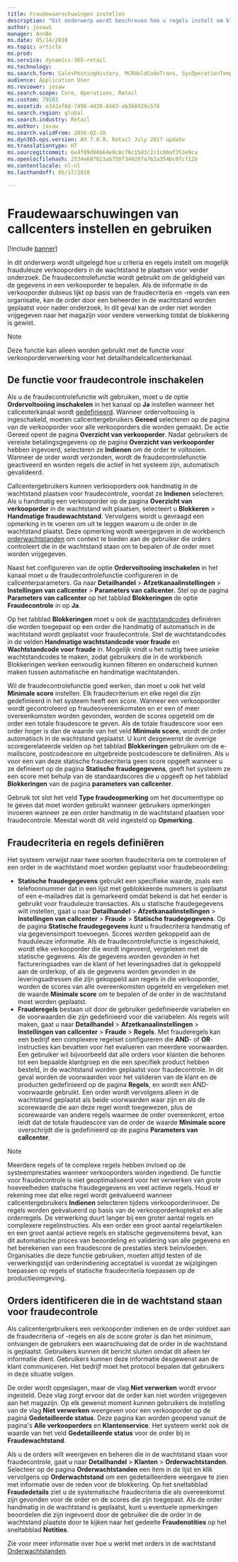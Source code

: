 ```yaml
---
title: Fraudewaarschuwingen instellen
description: "Dit onderwerp wordt beschreven hoe u regels instelt om klantenservice medewerkers van potentieel frauduleuze informatie te waarschuwen wanneer bestellingen zijn verwerkt. U kunt speciale codes definiëren die automatisch of handmatig worden gebruikt om verdachte orders in de wachtstand te zetten."
author: josaw1
manager: AnnBe
ms.date: 05/14/2018
ms.topic: article
ms.prod: 
ms.service: dynamics-365-retail
ms.technology: 
ms.search.form: SalesPostingHistory, MCRHoldCodeTrans, SysOperationTemplateForm
audience: Application User
ms.reviewer: josaw
ms.search.scope: Core, Operations, Retail
ms.custom: 79103
ms.assetid: e342af8d-7498-4d20-8483-ab368429c578
ms.search.region: global
ms.search.industry: Retail
ms.author: josaw
ms.search.validFrom: 2016-02-28
ms.dyn365.ops.version: AX 7.0.0, Retail July 2017 update
ms.translationtype: HT
ms.sourcegitcommit: 6e4f89d86b64e0c8c76c15d3c2c1c00af353e9ca
ms.openlocfilehash: 2534e687623ab750f349287a762a354bc0fcf12b
ms.contentlocale: nl-nl
ms.lasthandoff: 05/17/2018

---
```


# <a name="set-up-and-work-with-call-center-fraud-alerts"></a>Fraudewaarschuwingen van callcenters instellen en gebruiken

[!include [banner](includes/banner.md)]

In dit onderwerp wordt uitgelegd hoe u criteria en regels instelt om mogelijk frauduleuze verkooporders in de wachtstand te plaatsen voor verder onderzoek. De fraudecontrolefunctie wordt gebruikt om de geldigheid van de gegevens in een verkooporder te bepalen. Als de informatie in de verkooporder dubieus lijkt op basis van de fraudecriteria en -regels van een organisatie, kan de order door een beheerder in de wachtstand worden geplaatst voor nader onderzoek. In dit geval kan de order niet worden vrijgegeven naar het magazijn voor verdere verwerking totdat de blokkering is gewist.

> [!NOTE]
> Deze functie kan alleen worden gebruikt met de functie voor verkooporderverwerking voor het detailhandelcallcenterkanaal.

## <a name="turning-on-the-fraud-check-feature"></a>De functie voor fraudecontrole inschakelen

Als u de fraudecontrolefunctie wilt gebruiken, moet u de optie **Ordervoltooiing inschakelen** in het kanaal op **Ja** instellen wanneer het callcenterkanaal wordt [gedefinieerd](https://docs.microsoft.com/en-us/dynamics365/unified-operations/retail/set-up-order-processing-options). Wanneer ordervoltooiing is ingeschakeld, moeten callcentergebruikers **Gereed** selecteren op de pagina van de verkooporder voor alle verkooporders die worden gemaakt. De actie Gereed opent de pagina **Overzicht van verkooporder**. Nadat gebruikers de vereiste betalingsgegevens op de pagina **Overzicht van verkooporder** hebben ingevoerd, selecteren ze **Indienen** om de order te voltooien. Wanneer de order wordt verzonden, wordt de fraudecontrolefunctie geactiveerd en worden regels die actief in het systeem zijn, automatisch gevalideerd.

Callcentergebruikers kunnen verkooporders ook handmatig in de wachtstand plaatsen voor fraudecontrole, voordat ze **Indienen** selecteren. Als u handmatig een verkooporder op de pagina **Overzicht van verkooporder** in de wachtstand wilt plaatsen, selecteert u **Blokkeren** \> **Handmatige fraudewachtstand**. Vervolgens wordt u gevraagd een opmerking in te voeren om uit te leggen waarom u de order in de wachtstand plaatst. Deze opmerking wordt weergegeven in de workbench [orderwachtstanden](https://docs.microsoft.com/en-us/dynamics365/unified-operations/retail/work-with-order-holds) om context te bieden aan de gebruiker die orders controleert die in de wachtstand staan om te bepalen of de order moet worden vrijgegeven.

Naast het configureren van de optie **Ordervoltooiing inschakelen** in het kanaal moet u de fraudecontrolefunctie configureren in de callcenterparameters. Ga naar **Detailhandel** \> **Afzetkanaalinstellingen** \> **Instellingen van callcenter** \> **Parameters van callcenter**. Stel op de pagina **Parameters van callcenter** op het tabblad **Blokkeringen** de optie **Fraudecontrole** in op **Ja**.

Op het tabblad **Blokkeringen** moet u ook de [wachtstandcodes](https://docs.microsoft.com/en-us/dynamics365/unified-operations/retail/work-with-order-holds) definiëren die worden toegepast op een order die handmatig of automatisch in de wachtstand wordt geplaatst voor fraudecontrole. Stel de wachtstandcodes in de velden **Handmatige wachtstandcode voor fraude** en **Wachtstandcode voor fraude** in. Mogelijk vindt u het nuttig twee unieke wachtstandcodes te maken, zodat gebruikers die in de workbench Blokkeringen werken eenvoudig kunnen filteren en onderscheid kunnen maken tussen automatische en handmatige wachtstanden.

Wil de fraudecontrolefunctie goed werken, dan moet u ook het veld **Minimale score** instellen. Elk fraudecriterium en elke regel die zijn gedefinieerd in het systeem heeft een score. Wanneer een verkooporder wordt gecontroleerd op fraudeovereenkomsten en er een of meer overeenkomsten worden gevonden, worden de scores opgeteld om de order een totale fraudescore te geven. Als de totale fraudescore voor een order hoger is dan de waarde van het veld **Minimale score**, wordt de order automatisch in de wachtstand geplaatst. U kunt desgewenst de overige scoregerelateerde velden op het tabblad **Blokkeringen** gebruiken om de e-mailscore, postcodescore en uitgebreide postcodescore te definiëren. Als u voor een van deze statische fraudecriteria geen score opgeeft wanneer u ze definieert op de pagina **Statische fraudegegevens**, geeft het systeem ze een score met behulp van de standaardscores die u opgeeft op het tabblad **Blokkeringen** van de pagina **parameters van callcenter**.

Gebruik tot slot het veld **Type fraudeopmerking** om het documenttype op te geven dat moet worden gebruikt wanneer gebruikers opmerkingen invoeren wanneer ze een order handmatig in de wachtstand plaatsen voor fraudecontrole. Meestal wordt dit veld ingesteld op **Opmerking**.

## <a name="defining-fraud-criteria-and-rules"></a>Fraudecriteria en regels definiëren

Het systeem verwijst naar twee soorten fraudecriteria om te controleren of een order in de wachtstand moet worden geplaatst voor fraudebeoordeling:

- **Statische fraudegegevens** gebruikt een specifieke waarde, zoals een telefoonnummer dat in een lijst met geblokkeerde nummers is geplaatst of een e-mailadres dat is gemarkeerd omdat bekend is dat het eerder is gebruikt voor frauduleuze transacties. Als u statische fraudegegevens wilt instellen, gaat u naar **Detailhandel** \> **Afzetkanaalinstellingen** \> **Instellingen van callcenter** \> **Fraude** \> **Statische fraudegegevens**. Op de pagina **Statische fraudegegevens** kunt u fraudecriteria handmatig of via gegevensimport toevoegen. Scores worden gekoppeld aan de frauduleuze informatie. Als de fraudecontrolefunctie is ingeschakeld, wordt elke verkooporder die wordt ingevoerd, vergeleken met de statische gegevens. Als de gegevens worden gevonden in het factureringsadres van de klant of het leveringsadres dat is gekoppeld aan de orderkop, of als de gegevens worden gevonden in de leveringsadressen die zijn gekoppeld aan regels in die verkooporder, worden de scores van alle overeenkomsten opgeteld en vergeleken met de waarde **Minimale score** om te bepalen of de order in de wachtstand moet worden geplaatst.
- **Frauderegels** bestaan uit door de gebruiker gedefinieerde variabelen en de voorwaarden die zijn gedefinieerd voor die variabelen. Als regels wilt maken, gaat u naar **Detailhandel** \> **Afzetkanaalinstellingen** \> **Instellingen van callcenter** \> **Fraude** \> **Regels**. Met frauderegels kan een bedrijf een complexere regelset configureren die **AND**- of **OR**-instructies kan bevatten voor het evalueren van meerdere voorwaarden. Een gebruiker wil bijvoorbeeld dat alle orders voor klanten die behoren tot een bepaalde klantgroep en die een specifiek product hebben besteld, in de wachtstand worden geplaatst voor fraudecontrole. In dit geval worden de voorwaarden voor het valideren van de klant en de producten gedefinieerd op de pagina **Regels**, en wordt een AND-voorwaarde gebruikt. Een order wordt vervolgens alleen in de wachtstand geplaatst als beide voorwaarden waar zijn en als de scorewaarde die aan deze regel wordt toegewezen, plus de scorewaarde van andere regels waarmee de order overeenkomt, ertoe leidt dat de totale fraudescore van de order de waarde **Minimale score** overschrijdt die is gedefinieerd op de pagina **Parameters van callcenter**.

> [!NOTE]
> Meerdere regels of te complexe regels hebben invloed op de systeemprestaties wanneer verkooporders worden ingediend. De functie voor fraudecontrole is niet geoptimaliseerd voor het verwerken van grote hoeveelheden statische fraudegegevens en veel actieve regels. Houd er rekening mee dat elke regel wordt geëvalueerd wanneer callcentergebruikers **Indienen** selecteren tijdens verkooporderinvoer. De regels worden geëvalueerd op basis van de verkooporderkoptekst en alle orderregels. De verwerking duurt langer bij een groter aantal regels en complexere regelinstructies. Als een order een groot aantal regelartikelen en een groot aantal actieve regels en statische gegevensitems bevat, kan dit automatische proces van beoordeling en validering van alle gegevens en het berekenen van een fraudescore de prestaties sterk beïnvloeden. Organisaties die deze functie gebruiken, moeten altijd testen of de verwerkingstijd van orderindiening acceptabel is voordat ze wijzigingen toepassen op regels of statische fraudecriteria toepassen op de productieomgeving.

## <a name="identifying-orders-that-are-on-hold-for-fraud-review"></a>Orders identificeren die in de wachtstand staan voor fraudecontrole

Als callcentergebruikers een verkooporder indienen en de order voldoet aan de fraudecriteria of -regels en als de score groter is dan het minimum, ontvangen de gebruikers een waarschuwing dat de order in de wachtstand is geplaatst. Gebruikers kunnen dit bericht sluiten omdat dit alleen ter informatie dient. Gebruikers kunnen deze informatie desgewenst aan de klant communiceren. Het bedrijf moet het protocol bepalen dat gebruikers in deze situatie volgen.

De order wordt opgeslagen, maar de vlag **Niet verwerken** wordt ervoor ingesteld. Deze vlag zorgt ervoor dat de order kan niet worden vrijgegeven aan het magazijn. Op elk gewenst moment kunnen gebruikers de instelling van de vlag **Niet verwerken** weergeven voor een verkooporder op de pagina **Gedetailleerde status**. Deze pagina kan worden geopend vanuit de pagina's **Alle verkooporders** en **Klantenservice**. Het systeem werkt ook de waarde van het veld **Gedetailleerde status** voor de order bij in **Fraudewachtstand**.

Als u de orders wilt weergeven en beheren die in de wachtstand staan voor fraudecontrole, gaat u naar **Detailhandel** \> **Klanten** \> **Orderwachtstanden**. Selecteer op de pagina **Orderwachtstanden** een item in de lijst en klik vervolgens op **Orderwachtstand** om een gedetailleerdere weergave te zien met informatie over de reden voor de blokkering. Op het sneltabblad **Fraudedetails** ziet u de systematische fraudecriteria die als overeenkomst zijn gevonden voor de order en de scores die zijn toegepast. Als de order handmatig in de wachtstand is geplaatst, kunt u eventuele opmerkingen beoordelen die zijn ingevoerd door de gebruiker die de order in de wachtstand plaatste door te kijken naar het gedeelte **Fraudenotities** op het sneltabblad **Notities**.

Zie voor meer informatie over hoe u werkt met orders in de wachtstand [Orderwachtstanden](https://docs.microsoft.com/en-us/dynamics365/unified-operations/retail/work-with-order-holds).

